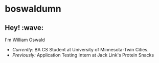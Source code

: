 # boswaldumn


<h2>Hey! :wave:</h2>


I'm William Oswald
- <i>Currently:</i> BA CS Student at University of Minnesota-Twin Cities.
- <i>Previously:</i> Application Testing Intern at Jack Link's Protein Snacks